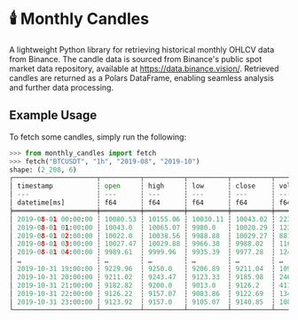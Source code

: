 # 🕯️ Monthly Candles
A lightweight Python library for retrieving historical monthly OHLCV data from Binance. The candle data is sourced from Binance's public spot market data repository, available at https://data.binance.vision/. Retrieved candles are returned as a Polars DataFrame, enabling seamless analysis and further data processing.

## Example Usage
To fetch some candles, simply run the following:
```python
>>> from monthly_candles import fetch
>>> fetch("BTCUSDT", "1h", "2019-08", "2019-10")
shape: (2_208, 6)
┌─────────────────────┬──────────┬──────────┬──────────┬──────────┬─────────────┐
│ timestamp           ┆ open     ┆ high     ┆ low      ┆ close    ┆ volume      │
│ ---                 ┆ ---      ┆ ---      ┆ ---      ┆ ---      ┆ ---         │
│ datetime[ms]        ┆ f64      ┆ f64      ┆ f64      ┆ f64      ┆ f64         │
╞═════════════════════╪══════════╪══════════╪══════════╪══════════╪═════════════╡
│ 2019-08-01 00:00:00 ┆ 10080.53 ┆ 10155.06 ┆ 10030.11 ┆ 10043.02 ┆ 2234.513056 │
│ 2019-08-01 01:00:00 ┆ 10043.0  ┆ 10065.07 ┆ 9980.0   ┆ 10020.29 ┆ 1239.042617 │
│ 2019-08-01 02:00:00 ┆ 10022.0  ┆ 10038.56 ┆ 9988.88  ┆ 10029.27 ┆ 881.44564   │
│ 2019-08-01 03:00:00 ┆ 10027.47 ┆ 10029.88 ┆ 9966.38  ┆ 9988.02  ┆ 1168.458852 │
│ 2019-08-01 04:00:00 ┆ 9989.61  ┆ 9999.96  ┆ 9935.39  ┆ 9977.28  ┆ 1241.601555 │
│ …                   ┆ …        ┆ …        ┆ …        ┆ …        ┆ …           │
│ 2019-10-31 19:00:00 ┆ 9229.96  ┆ 9250.0   ┆ 9206.89  ┆ 9211.04  ┆ 1090.639003 │
│ 2019-10-31 20:00:00 ┆ 9211.02  ┆ 9243.47  ┆ 9123.33  ┆ 9185.98  ┆ 2463.66525  │
│ 2019-10-31 21:00:00 ┆ 9182.82  ┆ 9200.0   ┆ 9013.0   ┆ 9126.2   ┆ 4114.414399 │
│ 2019-10-31 22:00:00 ┆ 9126.22  ┆ 9157.07  ┆ 9083.86  ┆ 9122.69  ┆ 1348.611773 │
│ 2019-10-31 23:00:00 ┆ 9123.92  ┆ 9157.0   ┆ 9105.07  ┆ 9140.85  ┆ 1083.614566 │
└─────────────────────┴──────────┴──────────┴──────────┴──────────┴─────────────┘
```
